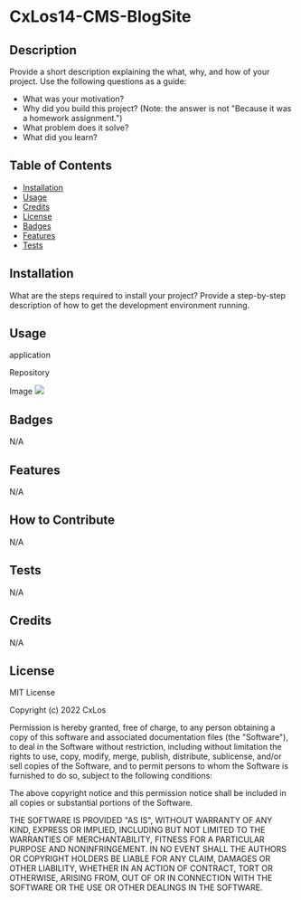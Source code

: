 # CxLos14-CMS-BlogSite

## Description

Provide a short description explaining the what, why, and how of your project. Use the following questions as a guide:

- What was your motivation?
- Why did you build this project? (Note: the answer is not "Because it was a homework assignment.")
- What problem does it solve?
- What did you learn?

## Table of Contents 
	
- [Installation](#installation)
- [Usage](#usage)
- [Credits](#credits)
- [License](#license)
- [Badges](#badges)
- [Features](#features)
- [Tests](#tests)


## Installation

What are the steps required to install your project? Provide a step-by-step description of how to get the development environment running.

## Usage

application
[](https://cxlos.github.io/Cxlos/)

Repository
[](https://github.com/CxLos/CxLos) 

Image
![](./assets/images/Screenshot-01.png)

## Badges

N/A

## Features

N/A

## How to Contribute

N/A

## Tests

N/A

## Credits

N/A

## License

MIT License

Copyright (c) 2022 CxLos

Permission is hereby granted, free of charge, to any person obtaining a copy
of this software and associated documentation files (the "Software"), to deal
in the Software without restriction, including without limitation the rights
to use, copy, modify, merge, publish, distribute, sublicense, and/or sell
copies of the Software, and to permit persons to whom the Software is
furnished to do so, subject to the following conditions:

The above copyright notice and this permission notice shall be included in all
copies or substantial portions of the Software.

THE SOFTWARE IS PROVIDED "AS IS", WITHOUT WARRANTY OF ANY KIND, EXPRESS OR
IMPLIED, INCLUDING BUT NOT LIMITED TO THE WARRANTIES OF MERCHANTABILITY,
FITNESS FOR A PARTICULAR PURPOSE AND NONINFRINGEMENT. IN NO EVENT SHALL THE
AUTHORS OR COPYRIGHT HOLDERS BE LIABLE FOR ANY CLAIM, DAMAGES OR OTHER
LIABILITY, WHETHER IN AN ACTION OF CONTRACT, TORT OR OTHERWISE, ARISING FROM,
OUT OF OR IN CONNECTION WITH THE SOFTWARE OR THE USE OR OTHER DEALINGS IN THE
SOFTWARE.
